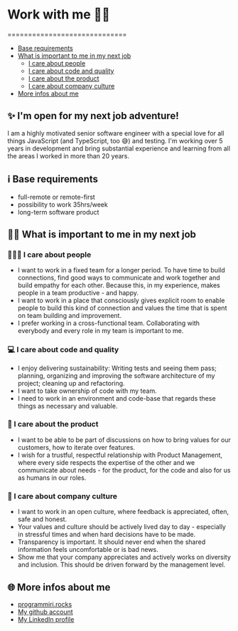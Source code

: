 # Work with me 👩‍💻
=============================

- [Base requirements](#base-requirements)
- [What is important to me in my next job](#What-is-important-to-me-in-my-next-job)
    + [I care about people](#I-care-about-people)
    + [I care about code and quality](#I-care-about-code-and-quality)
    + [I care about the product](#I-care-about-the-product)
    + [I care about company culture](#I-care-about-company-culture)
- [More infos about me](#more-infos-about-me)


## ✨ I'm open for my next job adventure! 

I am a highly motivated senior software engineer with a special love for all things JavaScript (and TypeScript, too 😅) and testing. I'm working over 5 years in development and bring substantial experience and learning from all the areas I worked in more than 20 years. 

## ℹ️ Base requirements 
- full-remote or remote-first 
- possibility to work 35hrs/week
- long-term software product 

## 💁‍♀️ What is important to me in my next job

### 🧑‍🤝‍🧑 I care about people 
- I want to work in a fixed team for a longer period. To have time to build connections, find good ways to communicate and work together and build empathy for each other. Because this, in my experience, makes people in a team productive - and happy. 
- I want to work in a place that consciously gives explicit room to enable people to build this kind of connection and values the time that is spent on team building and improvement. 
- I prefer working in a cross-functional team. Collaborating with everybody and every role in my team is important to me. 

### 💻 I care about code and quality
- I enjoy delivering sustainability: Writing tests and seeing them pass; planning, organizing and improving the software architecture of my project; cleaning up and refactoring. 
- I want to take ownership of code with my team. 
- I need to work in an environment and code-base that regards these things as necessary and valuable.

### 🫶 I care about the product
- I want to be able to be part of discussions on how to bring values for our customers, how to iterate over features. 
- I wish for a trustful, respectful relationship with Product Management, where every side respects the expertise of the other and we communicate about needs - for the product, for the code and also for us as humans in our roles.

### 🏢 I care about company culture
- I want to work in an open culture, where feedback is appreciated, often, safe and honest. 
- Your values and culture should be actively lived day to day  - especially in stressful times and when hard decisions have to be made. 
- Transparency is important. It should never end when the shared information feels uncomfortable or is bad news. 
- Show me that your company appreciates and actively works on diversity and inclusion. This should be driven forward by the management level. 


## 🌐 More infos about me

- [programmiri.rocks](https://programmiri.rocks)
- [My github account](https://github.com/programmiri)
- [My LinkedIn profile](https://www.linkedin.com/in/mirjam-aulbach/)